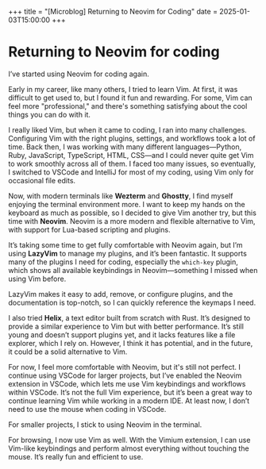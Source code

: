 +++
title = "[Microblog] Returning to Neovim for Coding"
date = 2025-01-03T15:00:00
+++

# Returning to Neovim for coding

I’ve started using Neovim for coding again.

Early in my career, like many others, I tried to learn Vim. At first, it was difficult to get used to, but I found it fun and rewarding. For some, Vim can feel more "professional," and there's something satisfying about the cool things you can do with it.

I really liked Vim, but when it came to coding, I ran into many challenges. Configuring Vim with the right plugins, settings, and workflows took a lot of time. Back then, I was working with many different languages—Python, Ruby, JavaScript, TypeScript, HTML, CSS—and I could never quite get Vim to work smoothly across all of them. I faced too many issues, so eventually, I switched to VSCode and IntelliJ for most of my coding, using Vim only for occasional file edits.

Now, with modern terminals like **Wezterm** and **Ghostty**, I find myself enjoying the terminal environment more. I want to keep my hands on the keyboard as much as possible, so I decided to give Vim another try, but this time with **Neovim**. Neovim is a more modern and flexible alternative to Vim, with support for Lua-based scripting and plugins.

It’s taking some time to get fully comfortable with Neovim again, but I’m using **LazyVim** to manage my plugins, and it’s been fantastic. It supports many of the plugins I need for coding, especially the `which-key` plugin, which shows all available keybindings in Neovim—something I missed when using Vim before.

LazyVim makes it easy to add, remove, or configure plugins, and the documentation is top-notch, so I can quickly reference the keymaps I need.

I also tried **Helix**, a text editor built from scratch with Rust. It’s designed to provide a similar experience to Vim but with better performance. It’s still young and doesn’t support plugins yet, and it lacks features like a file explorer, which I rely on. However, I think it has potential, and in the future, it could be a solid alternative to Vim.

For now, I feel more comfortable with Neovim, but it's still not perfect. I continue using VSCode for larger projects, but I’ve enabled the Neovim extension in VSCode, which lets me use Vim keybindings and workflows within VSCode. It’s not the full Vim experience, but it’s been a great way to continue learning Vim while working in a modern IDE. At least now, I don’t need to use the mouse when coding in VSCode.

For smaller projects, I stick to using Neovim in the terminal.

For browsing, I now use Vim as well. With the Vimium extension, I can use Vim-like keybindings and perform almost everything without touching the mouse. It’s really fun and efficient to use.
